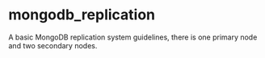 # mongodb_replication
A basic MongoDB replication system guidelines, there is one primary node and two secondary nodes.
